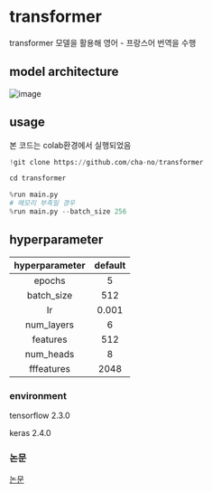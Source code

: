 # transformer
transformer 모델을 활용해 영어 - 프랑스어 번역을 수행

## model architecture

![image](https://user-images.githubusercontent.com/59329586/110621541-af13d480-81dd-11eb-84b4-f785af375faf.png)

## usage
본 코드는 colab환경에서 실행되었음
```python
!git clone https://github.com/cha-no/transformer

cd transformer

%run main.py
# 메모리 부족일 경우
%run main.py --batch_size 256
```

## hyperparameter

hyperparameter|default| 
|:---:|:---:|
|epochs|5|
|batch_size|512|
|lr|0.001|
|num_layers|6|
|features|512|
|num_heads|8|
|fffeatures|2048|

### environment
tensorflow 2.3.0

keras 2.4.0

### 논문
[논문](https://arxiv.org/pdf/1706.03762.pdf)
